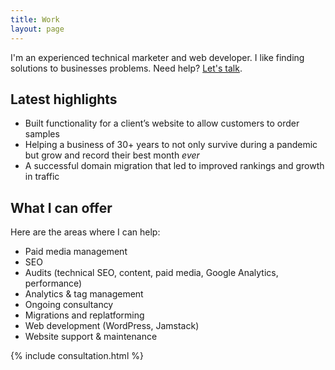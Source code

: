 ```yaml
---
title: Work
layout: page
---
```


I'm an experienced technical marketer and web developer. I like finding solutions to businesses problems. Need help? [Let's talk](/contact).

## Latest highlights

* Built functionality for a client’s website to allow customers to order samples
* Helping a business of 30+ years to not only survive during a pandemic but grow and record their best month *ever*
* A successful domain migration that led to improved rankings and growth in traffic

## What I can offer
Here are the areas where I can help:

* Paid media management
* SEO
* Audits (technical SEO, content, paid media, Google Analytics, performance)
* Analytics & tag management
* Ongoing consultancy
* Migrations and replatforming
* Web development (WordPress, Jamstack)
* Website support & maintenance

{% include consultation.html %}